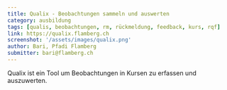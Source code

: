 ```yaml
---
title: Qualix - Beobachtungen sammeln und auswerten
category: ausbildung
tags: [qualis, beobachtungen, rm, rückmeldung, feedback, kurs, rqf]
link: https://qualix.flamberg.ch
screenshot: '/assets/images/qualix.png'
author: Bari, Pfadi Flamberg
submitter: bari@flamberg.ch
---
```


Qualix ist ein Tool um Beobachtungen in Kursen zu erfassen und auszuwerten.
